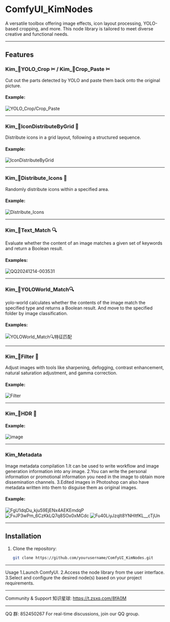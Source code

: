 # ComfyUI_KimNodes

A versatile toolbox offering image effects, icon layout processing, YOLO-based cropping, and more. This node library is tailored to meet diverse creative and functional needs.

---

## Features

### Kim_🍊YOLO_Crop ✂ / Kim_🍊Crop_Paste ✂

Cut out the parts detected by YOLO and paste them back onto the original picture.

#### Example:
![YOLO_Crop/Crop_Paste](https://github.com/user-attachments/assets/20b62bcb-1c42-4a68-b04a-4844b137c2ef)

---

### Kim_🍊IconDistributeByGrid 🛑

Distribute icons in a grid layout, following a structured sequence.

#### Example:
![IconDistributeByGrid](https://github.com/user-attachments/assets/eb2b3507-ab93-4a5d-b51f-16d4ca07c485)

---

### Kim_🍊Distribute_Icons 🛑

Randomly distribute icons within a specified area.

#### Example:
![Distribute_Icons](https://github.com/user-attachments/assets/c0a842a2-fc0f-4309-81a2-c6f0dae91e23)

---

### Kim_🍊Text_Match 🔍

Evaluate whether the content of an image matches a given set of keywords and return a Boolean result.

#### Examples:
![QQ20241214-003531](https://github.com/user-attachments/assets/bb5e5dd0-18c7-48b0-a482-658f6bfa9ac7)

---

### Kim_🍊YOLOWorld_Match🔍

yolo-world calculates whether the contents of the image match the specified type and returns a Boolean result. And move to the specified folder by image classification.

#### Examples:
![YOLOWorld_Match🔍特征匹配](https://github.com/user-attachments/assets/f1966c74-6a93-499f-9ed7-224630632f42)

---

### Kim_🍊Filter 🎨

Adjust images with tools like sharpening, defogging, contrast enhancement, natural saturation adjustment, and gamma correction.

#### Example:
![Filter](https://github.com/user-attachments/assets/c85ef0b9-4a61-4b45-9bda-90b4e2656693)

---

### Kim_🍊HDR 🎨

#### Example:
![image](https://github.com/user-attachments/assets/591afb41-a2f6-4bab-bf8f-3436b0a431f5)

---

### Kim_Metadata

Image metadata compilation
1.It can be used to write workflow and image generation information into any image.
2.You can write the personal information or promotional information you need in the image to obtain more dissemination channels.
3.Edited images in Photoshop can also have metadata written into them to disguise them as original images.

#### Example:
![FgU1dqDu_kju59EjENx4AEKEmdqP](https://github.com/user-attachments/assets/fb6960d9-d08f-4026-8863-c0cde10abbcd)
![FvJP3wPm_6CzKkLQ7q8SOx0xMCdc](https://github.com/user-attachments/assets/962fc970-9406-479c-954d-123815b7c473)
![Fu40LiyJzqlt8YNHltfKL__cTjUn](https://github.com/user-attachments/assets/d1d1865f-069b-4cc8-8cc7-b5a353941e9b)


---

## Installation

1. Clone the repository:
   ```bash
   git clone https://github.com/yourusername/ComfyUI_KimNodes.git

---

Usage
1.Launch ComfyUI.
2.Access the node library from the user interface.
3.Select and configure the desired node(s) based on your project requirements.

---

Community & Support
知识星球: https://t.zsxq.com/8fA0M

---

QQ 群: 852450267
For real-time discussions, join our QQ group. 
